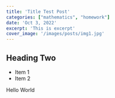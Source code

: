 ```yaml
---
title: 'Title Test Post'
categories: ["mathematics", "homework"]
date: 'Oct 3, 2022'
excerpt: 'This is excerpt'
cover_image: '/images/posts/img1.jpg'
---
```


## Heading Two

- Item 1
- Item 2

Hello World